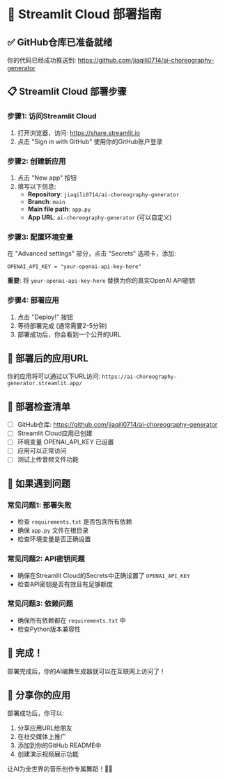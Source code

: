 # 🚀 Streamlit Cloud 部署指南

## ✅ GitHub仓库已准备就绪
你的代码已经成功推送到: https://github.com/jiaqili0714/ai-choreography-generator

## 📋 Streamlit Cloud 部署步骤

### 步骤1: 访问Streamlit Cloud
1. 打开浏览器，访问: https://share.streamlit.io
2. 点击 "Sign in with GitHub" 使用你的GitHub账户登录

### 步骤2: 创建新应用
1. 点击 "New app" 按钮
2. 填写以下信息:
   - **Repository**: `jiaqili0714/ai-choreography-generator`
   - **Branch**: `main`
   - **Main file path**: `app.py`
   - **App URL**: `ai-choreography-generator` (可以自定义)

### 步骤3: 配置环境变量
在 "Advanced settings" 部分，点击 "Secrets" 选项卡，添加:
```
OPENAI_API_KEY = "your-openai-api-key-here"
```
**重要**: 将 `your-openai-api-key-here` 替换为你的真实OpenAI API密钥

### 步骤4: 部署应用
1. 点击 "Deploy!" 按钮
2. 等待部署完成 (通常需要2-5分钟)
3. 部署成功后，你会看到一个公开的URL

## 🎯 部署后的应用URL
你的应用将可以通过以下URL访问:
`https://ai-choreography-generator.streamlit.app/`

## 📝 部署检查清单
- [ ] GitHub仓库: https://github.com/jiaqili0714/ai-choreography-generator
- [ ] Streamlit Cloud应用已创建
- [ ] 环境变量 OPENAI_API_KEY 已设置
- [ ] 应用可以正常访问
- [ ] 测试上传音频文件功能

## 🔧 如果遇到问题

### 常见问题1: 部署失败
- 检查 `requirements.txt` 是否包含所有依赖
- 确保 `app.py` 文件在根目录
- 检查环境变量是否正确设置

### 常见问题2: API密钥问题
- 确保在Streamlit Cloud的Secrets中正确设置了 `OPENAI_API_KEY`
- 检查API密钥是否有效且有足够额度

### 常见问题3: 依赖问题
- 确保所有依赖都在 `requirements.txt` 中
- 检查Python版本兼容性

## 🎉 完成！
部署完成后，你的AI编舞生成器就可以在互联网上访问了！

## 📱 分享你的应用
部署成功后，你可以:
1. 分享应用URL给朋友
2. 在社交媒体上推广
3. 添加到你的GitHub README中
4. 创建演示视频展示功能

让AI为全世界的音乐创作专属舞蹈！🎵💃
